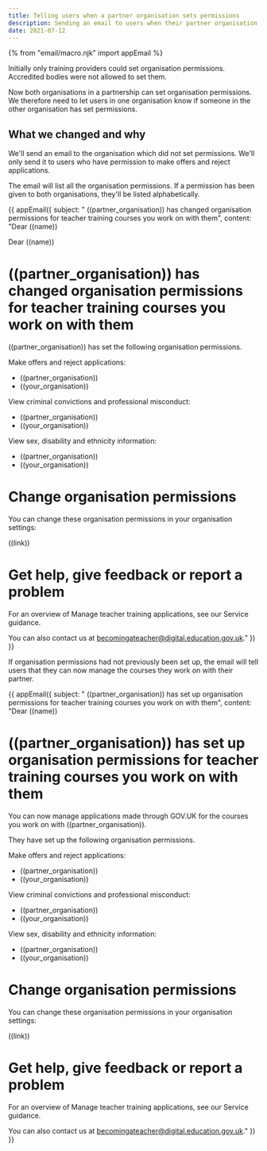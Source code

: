 ```yaml
---
title: Telling users when a partner organisation sets permissions 
description: Sending an email to users when their partner organisation sets up permissions for the first time or changes them
date: 2021-07-12
---
```

{% from "email/macro.njk" import appEmail %}

Initially only training providers could set organisation permissions. Accredited bodies were not allowed to set them.

Now both organisations in a partnership can set organisation permissions. We therefore need to let users in one organisation know if someone in the other organisation has set permissions.

## What we changed and why

We'll send an email to the organisation which did not set permissions. We'll only send it to users who have permission to make offers and reject applications. 

The email will list all the organisation permissions. If a permission has been given to both organisations, they'll be listed alphabetically.

<!-- markdownlint-disable MD025 -->

{{ appEmail({
  subject: "	((partner_organisation)) has changed organisation permissions for teacher training courses you work on with them",
  content: "Dear ((name))

Dear ((name))

# ((partner_organisation)) has changed organisation permissions for teacher training courses you work on with them

((partner_organisation)) has set the following organisation permissions.

Make offers and reject applications: 

* ((partner_organisation))
* ((your_organisation)) 

View criminal convictions and professional misconduct: 

* ((partner_organisation))
* ((your_organisation)) 

View sex, disability and ethnicity information: 

* ((partner_organisation))
* ((your_organisation)) 

# Change organisation permissions

You can change these organisation permissions in your organisation settings:

((link))

# Get help, give feedback or report a problem

For an overview of Manage teacher training applications, see our Service guidance.

You can also contact us at [becomingateacher@digital.education.gov.uk](becomingateacher@digital.education.gov.uk)."
}) }}

<!-- markdownlint-enable MD025 -->

If organisation permissions had not previously been set up, the email will tell users that they can now manage the courses they work on with their partner.

<!-- markdownlint-disable MD025 -->

{{ appEmail({
  subject: "	((partner_organisation)) has set up organisation permissions for teacher training courses you work on with them",
  content: "Dear ((name))

# ((partner_organisation)) has set up organisation permissions for teacher training courses you work on with them

You can now manage applications made through <span>GOV.UK</span> for the courses you work on with ((partner_organisation)). 

They have set up the following organisation permissions.

Make offers and reject applications: 

* ((partner_organisation))
* ((your_organisation)) 

View criminal convictions and professional misconduct: 

* ((partner_organisation))
* ((your_organisation)) 

View sex, disability and ethnicity information: 

* ((partner_organisation))
* ((your_organisation)) 

# Change organisation permissions

You can change these organisation permissions in your organisation settings:

((link))

# Get help, give feedback or report a problem

For an overview of Manage teacher training applications, see our Service guidance.

You can also contact us at [becomingateacher@digital.education.gov.uk](becomingateacher@digital.education.gov.uk)."
}) }}

<!-- markdownlint-enable MD025 -->
